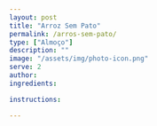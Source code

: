 ```yaml
---
layout: post
title: "Arroz Sem Pato"
permalink: /arros-sem-pato/
type: ["Almoço"]
description: ""
image: "/assets/img/photo-icon.png"
serve: 2
author: 
ingredients:

instructions:

---
```

